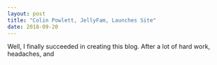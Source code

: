 ```yaml
---
layout: post
title: "Colin Powlett, JellyFam, Launches Site"
date: 2018-09-20
---
```


Well, I finally succeeded in creating this blog. After a lot of hard work, headaches, and 
